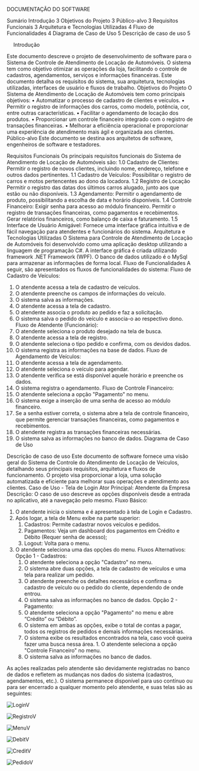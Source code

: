 DOCUMENTAÇÃO DO SOFTWARE

Sumário
Introdução	3
Objetivos do Projeto	3
Público-alvo	3
Requisitos Funcionais	3
Arquitetura e Tecnologias Utilizadas	4
Fluxo de Funcionalidades	4
Diagrama de Caso de Uso	5
Descrição de caso de uso	5


 
Introdução

Este documento descreve o projeto de desenvolvimento de software para o Sistema de Controle de Atendimento de Locação de Automóveis. O sistema tem como objetivo otimizar as operações da loja, facilitando o controle de cadastros, agendamentos, serviços e informações financeiras. Este documento detalha os requisitos do sistema, sua arquitetura, tecnologias utilizadas, interfaces de usuário e fluxos de trabalho.
Objetivos do Projeto
O Sistema de Atendimento de Locação de Automóveis tem como principais objetivos:
•	Automatizar o processo de cadastro de clientes e veículos.
•	Permitir o registro de informações dos carros, como modelo, potência, cor, entre outras características.
•	Facilitar o agendamento de locação dos produtos.
•	Proporcionar um controle financeiro integrado com o registro de transações financeiras.
•	Melhorar a eficiência operacional e proporcionar uma experiência de atendimento mais ágil e organizada aos clientes.
Público-alvo
Este documento se destina aos arquitetos de software, engenheiros de software e testadores.

Requisitos Funcionais
Os principais requisitos funcionais do Sistema de Atendimento de Locação de Automóveis são:
1.0 Cadastro de Clientes:
Permitir o registro de novos clientes, incluindo nome, endereço, telefone e outros dados pertinentes.
1.1 Cadastro de Veículos:
Possibilitar o registro de carros e motos pertencentes ao dono da locadora.
1.2 Registro de Locação
Permitir o registro das datas dos últimos carros alugado, junto aos que estão ou não disponíveis.
1.3 Agendamento:
Permitir o agendamento de produto, possibilitando a escolha de data e horário disponíveis.
1.4 Controle Financeiro:
Exigir senha para acesso ao módulo financeiro.
Permitir o registro de transações financeiras, como pagamentos e recebimentos.
Gerar relatórios financeiros, como balanço de caixa e faturamento.
1.5 Interface de Usuário Amigável:
Fornece uma interface gráfica intuitiva e de fácil navegação para atendentes e funcionários do sistema.
Arquitetura e Tecnologias Utilizadas
O Sistema para Controle de Atendimento de Locação de Automóveis foi desenvolvido como uma aplicação desktop utilizando a linguagem de programação C#. A interface gráfica é criada utilizando framework .NET Framework (WPF). O banco de dados utilizado é o MySql para armazenar as informações de forma local.
Fluxo de Funcionalidades
A seguir, são apresentados os fluxos de funcionalidades do sistema:
Fluxo de Cadastro de Veículos:
1.	O atendente acessa a tela de cadastro de veículos.
2.	O atendente preenche os campos de informações do veículo.
3.	O sistema salva as informações.
4.	O atendente acessa a tela de cadastro.
5.	O atendente associa o produto ao pedido e faz a solicitação.
6.	O sistema salva o pedido do veículo e associa-o ao respectivo dono.
Fluxo de Atendente (Funcionário):
1.	O atendente seleciona o produto desejado na tela de busca.
2.	O atendente acessa a tela de registro.
3.	O atendente seleciona o tipo pedido e confirma, com os devidos dados.
4.	O sistema registra as informações na base de dados.
Fluxo de Agendamento de Veículos:
1.	O atendente acessa a tela de agendamento.
2.	O atendente seleciona o veículo para agendar.
3.	O atendente verifica se está disponível aquele horário e preenche os dados.
4.	O sistema registra o agendamento.
Fluxo de Controle Financeiro:
1.	O atendente seleciona a opção "Pagamento" no menu.
2.	O sistema exige a inserção de uma senha de acesso ao módulo financeiro.
3.	Se a senha estiver correta, o sistema abre a tela de controle financeiro, que permite gerenciar transações financeiras, como pagamentos e recebimentos.
4.	O atendente registra as transações financeiras necessárias.
5.	O sistema salva as informações no banco de dados.
Diagrama de Caso de Uso
 

Descrição de caso de uso
Este documento de software fornece uma visão geral do Sistema de Controle do Atendimento de Locação de Veículos, detalhando seus principais requisitos, arquitetura e fluxos de funcionamento. O projeto visa proporcionar a loja, uma solução automatizada e eficiente para melhorar suas operações e atendimento aos clientes.
Caso de Uso - Tela de Login
Ator Principal: Atendente da Empresa
Descrição: O caso de uso descreve as opções disponíveis desde a entrada no aplicativo, até a navegação pelo mesmo.
Fluxo Básico:
1. O atendente inicia o sistema e é apresentado à tela de Login e Cadastro.
2. Após logar, a tela de Menu exibe na parte superior: 
   1. Cadastros: Permite cadastrar novos veículos e pedidos.
   2. Pagamentos: Veja um dashboard dos pagamentos em Crédito e Débito (Requer senha de acesso);
   3. Logout: Volta para o menu.
3. O atendente seleciona uma das opções do menu.
Fluxos Alternativos:
Opção 1 - Cadastros:
    1. O atendente seleciona a opção "Cadastro" no menu.
    2. O sistema abre duas opções, a tela de cadastro de veículos e uma tela para realizar um pedido.
    3. O atendente preenche os detalhes necessários e confirma o cadastro de veículo ou o pedido do cliente, dependendo de onde entrou.
    4. O sistema salva as informações no banco de dados.
Opção 2 - Pagamento:
    1. O atendente seleciona a opção "Pagamento" no menu e abre “Crédito” ou “Débito”.
    2. O sistema em ambas as opções, exibe o total de contas a pagar, todos os registros de pedidos e demais informações necessárias.
    4. O sistema exibe os resultados encontrados na tela, caso você queira fazer uma busca nessa área.    1. O atendente seleciona a opção "Controle Financeiro" no menu.
    5. O sistema salva as informações no banco de dados.
 
As ações realizadas pelo atendente são devidamente registradas no banco de dados e refletem as mudanças nos dados do sistema (cadastros, agendamentos, etc.).
O sistema permanece disponível para uso contínuo ou para ser encerrado a qualquer momento pelo atendente, e suas telas são as seguintes:




![LoginV](https://github.com/TheDevCaio/TheDevCaio-SistemaDeAluguel-Veiculos/assets/110746976/5d2db3de-77d6-4a5e-8760-f2d7c0f9f787)

![RegistroV](https://github.com/TheDevCaio/TheDevCaio-SistemaDeAluguel-Veiculos/assets/110746976/30b544a7-43a9-41f4-b6e6-532e25e924d2)

![MenuV](https://github.com/TheDevCaio/TheDevCaio-SistemaDeAluguel-Veiculos/assets/110746976/716c0c00-cbb9-4c12-a0b3-28e736429c19)

![DebitV](https://github.com/TheDevCaio/TheDevCaio-SistemaDeAluguel-Veiculos/assets/110746976/67579f4e-d84d-4450-b367-f85d7e7a255e)

![CreditV](https://github.com/TheDevCaio/TheDevCaio-SistemaDeAluguel-Veiculos/assets/110746976/cb6910a3-ceae-4530-91fa-ecbbba42e7c2)

![PedidoV](https://github.com/TheDevCaio/TheDevCaio-SistemaDeAluguel-Veiculos/assets/110746976/b61a3674-d618-4ff1-a865-958073c47dfd)

